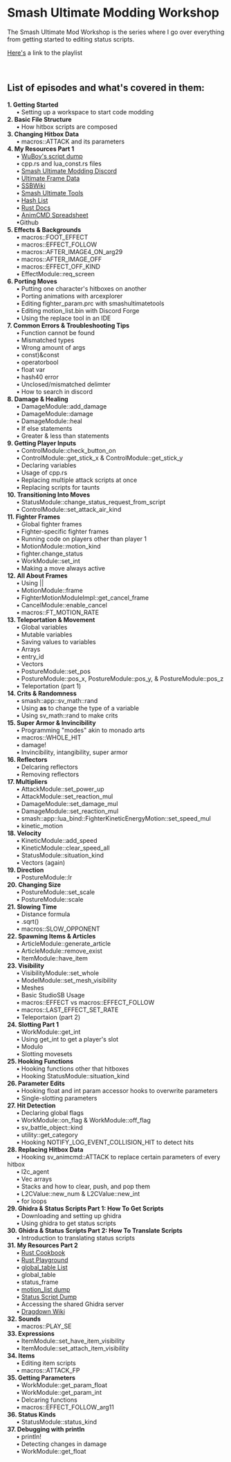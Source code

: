 # Smash Ultimate Modding Workshop
The Smash Ultimate Mod Workshop is the series where I go over everything from getting started to editing status scripts.

<a href="https://www.youtube.com/playlist?list=PLJ8C0Hk2ZKHvxjfFylRUIbVnDUvxLdejh">Here's</a> a link to the playlist

<br><h2>List of episodes and what's covered in them:</h2>
<b>1. Getting Started</b>
  <br>&emsp;&ensp;• Setting up a workspace to start code modding
<br><b>2. Basic File Structure</b>
  <br>&emsp;&ensp;• How hitbox scripts are composed
<br><b>3. Changing Hitbox Data</b>
  <br>&emsp;&ensp;• macros::ATTACK and its parameters
<br><b>4. My Resources Part 1</b>
  <br>&emsp;&ensp;• <a href="https://github.com/WuBoytH/SSBU-Dumped-Scripts/tree/main/smashline">WuBoy's script dump</a>
  <br>&emsp;&ensp;• cpp.rs and lua_const.rs files
  <br>&emsp;&ensp;• <a href="https://discord.gg/ASJyTrZ">Smash Ultimate Modding Discord</a>
  <br>&emsp;&ensp;• <a href="https://ultimateframedata.com/">Ultimate Frame Data</a>
  <br>&emsp;&ensp;• <a href="https://www.ssbwiki.com/">SSBWiki</a>
  <br>&emsp;&ensp;• <a href="https://smashultimatetools.com/">Smash Ultimate Tools</a>
  <br>&emsp;&ensp;• <a href="https://raw.githubusercontent.com/ultimate-research/param-labels/master/ParamLabels.csv">Hash List</a>
  <br>&emsp;&ensp;• <a href="https://ultimate-research.github.io/skyline-rs-template/doc/smash/index.html">Rust Docs</a>
  <br>&emsp;&ensp;• <a href="https://docs.google.com/spreadsheets/d/1q_TpWoQkr9YWgQ7fc3JpHuU9zKfCLtl80Uodcyc0NPY/edit#gid=0">AnimCMD Spreadsheet</a>
  <br>&emsp;&ensp;•Github
<br><b>5. Effects & Backgrounds</b>
  <br>&emsp;&ensp;• macros::FOOT_EFFECT
  <br>&emsp;&ensp;• macros::EFFECT_FOLLOW
  <br>&emsp;&ensp;• macros::AFTER_IMAGE4_ON_arg29
  <br>&emsp;&ensp;• macros::AFTER_IMAGE_OFF
  <br>&emsp;&ensp;• macros::EFFECT_OFF_KIND
  <br>&emsp;&ensp;• EffectModule::req_screen
<br><b>6. Porting Moves</b>
  <br>&emsp;&ensp;• Putting one character's hitboxes on another
  <br>&emsp;&ensp;• Porting animations with arcexplorer
  <br>&emsp;&ensp;• Editing fighter_param.prc with smashultimatetools
  <br>&emsp;&ensp;• Editing motion_list.bin with Discord Forge
  <br>&emsp;&ensp;• Using the replace tool in an IDE
<br><b>7. Common Errors & Troubleshooting Tips</b>
  <br>&emsp;&ensp;• Function cannot be found
  <br>&emsp;&ensp;• Mismatched types
  <br>&emsp;&ensp;• Wrong amount of args
  <br>&emsp;&ensp;• const)&const
  <br>&emsp;&ensp;• operatorbool
  <br>&emsp;&ensp;• float var
  <br>&emsp;&ensp;• hash40 error
  <br>&emsp;&ensp;• Unclosed/mismatched delimter
  <br>&emsp;&ensp;• How to search in discord 
<br><b>8. Damage & Healing</b>
  <br>&emsp;&ensp;• DamageModule::add_damage
  <br>&emsp;&ensp;• DamageModule::damage
  <br>&emsp;&ensp;• DamageModule::heal
  <br>&emsp;&ensp;• If else statements
  <br>&emsp;&ensp;• Greater & less than statements
<br><b>9. Getting Player Inputs</b>
  <br>&emsp;&ensp;• ControlModule::check_button_on
  <br>&emsp;&ensp;• ControlModule::get_stick_x & ControlModule::get_stick_y
  <br>&emsp;&ensp;• Declaring variables
  <br>&emsp;&ensp;• Usage of cpp.rs
  <br>&emsp;&ensp;• Replacing multiple attack scripts at once
  <br>&emsp;&ensp;• Replacing scripts for taunts
<br><b>10. Transitioning Into Moves</b>
  <br>&emsp;&ensp;• StatusModule::change_status_request_from_script
  <br>&emsp;&ensp;• ControlModule::set_attack_air_kind
<br><b>11. Fighter Frames</b>
  <br>&emsp;&ensp;• Global fighter frames
  <br>&emsp;&ensp;• Fighter-specific fighter frames
  <br>&emsp;&ensp;• Running code on players other than player 1
  <br>&emsp;&ensp;• MotionModule::motion_kind
  <br>&emsp;&ensp;• fighter.change_status
  <br>&emsp;&ensp;• WorkModule::set_int
  <br>&emsp;&ensp;• Making a move always active
<br><b>12. All About Frames</b>
  <br>&emsp;&ensp;• Using ||
  <br>&emsp;&ensp;• MotionModule::frame
  <br>&emsp;&ensp;• FighterMotionModuleImpl::get_cancel_frame
  <br>&emsp;&ensp;• CancelModule::enable_cancel
  <br>&emsp;&ensp;• macros::FT_MOTION_RATE
<br><b>13. Teleportation & Movement</b>
  <br>&emsp;&ensp;• Global variables
  <br>&emsp;&ensp;• Mutable variables
  <br>&emsp;&ensp;• Saving values to variables
  <br>&emsp;&ensp;• Arrays
  <br>&emsp;&ensp;• entry_id
  <br>&emsp;&ensp;• Vectors
  <br>&emsp;&ensp;• PostureModule::set_pos
  <br>&emsp;&ensp;• PostureModule::pos_x, PostureModule::pos_y, & PostureModule::pos_z
  <br>&emsp;&ensp;• Teleportation (part 1)
<br><b>14. Crits & Randomness</b>
  <br>&emsp;&ensp;• smash::app::sv_math::rand
  <br>&emsp;&ensp;• Using <b>as</b> to change the type of a variable
  <br>&emsp;&ensp;• Using sv_math::rand to make crits
<br><b>15. Super Armor & Invincibility</b>
  <br>&emsp;&ensp;• Programming "modes" akin to monado arts
  <br>&emsp;&ensp;• macros::WHOLE_HIT
  <br>&emsp;&ensp;• damage!
  <br>&emsp;&ensp;• Invincibility, intangibility, super armor
<br><b>16. Reflectors</b>
  <br>&emsp;&ensp;• Delcaring reflectors
  <br>&emsp;&ensp;• Removing reflectors
<br><b>17. Multipliers</b>
  <br>&emsp;&ensp;• AttackModule::set_power_up
  <br>&emsp;&ensp;• AttackModule::set_reaction_mul
  <br>&emsp;&ensp;• DamageModule::set_damage_mul
  <br>&emsp;&ensp;• DamageModule::set_reaction_mul
  <br>&emsp;&ensp;• smash::app::lua_bind::FighterKineticEnergyMotion::set_speed_mul
  <br>&emsp;&ensp;• kinetic_motion
<br><b>18. Velocity</b>
  <br>&emsp;&ensp;• KineticModule::add_speed
  <br>&emsp;&ensp;• KineticModule::clear_speed_all
  <br>&emsp;&ensp;• StatusModule::situation_kind
  <br>&emsp;&ensp;• Vectors (again)
<br><b>19. Direction</b>
  <br>&emsp;&ensp;• PostureModule::lr
<br><b>20. Changing Size</b>
  <br>&emsp;&ensp;• PostureModule::set_scale
  <br>&emsp;&ensp;• PostureModule::scale
<br><b>21. Slowing Time</b>
  <br>&emsp;&ensp;• Distance formula
  <br>&emsp;&ensp;• .sqrt()
  <br>&emsp;&ensp;• macros::SLOW_OPPONENT
<br><b>22. Spawning Items & Articles</b>
  <br>&emsp;&ensp;• ArticleModule::generate_article
  <br>&emsp;&ensp;• ArticleModule::remove_exist
  <br>&emsp;&ensp;• ItemModule::have_item
<br><b>23. Visibility</b>
  <br>&emsp;&ensp;• VisibilityModule::set_whole
  <br>&emsp;&ensp;• ModelModule::set_mesh_visibility
  <br>&emsp;&ensp;• Meshes
  <br>&emsp;&ensp;• Basic StudioSB Usage
  <br>&emsp;&ensp;• macros::EFFECT vs macros::EFFECT_FOLLOW
  <br>&emsp;&ensp;• macros::LAST_EFFECT_SET_RATE
  <br>&emsp;&ensp;• Teleportaion (part 2)
<br><b>24. Slotting Part 1</b>
  <br>&emsp;&ensp;• WorkModule::get_int
  <br>&emsp;&ensp;• Using get_int to get a player's slot
  <br>&emsp;&ensp;• Modulo
  <br>&emsp;&ensp;• Slotting movesets
<br><b>25. Hooking Functions</b>
  <br>&emsp;&ensp;• Hooking functions other that hitboxes
  <br>&emsp;&ensp;• Hooking StatusModule::situation_kind
<br><b>26. Parameter Edits</b>
  <br>&emsp;&ensp;• Hooking float and int param accessor hooks to overwrite parameters
  <br>&emsp;&ensp;• Single-slotting parameters
<br><b>27. Hit Detection</b>
  <br>&emsp;&ensp;• Declaring global flags
  <br>&emsp;&ensp;• WorkModule::on_flag & WorkModule::off_flag
  <br>&emsp;&ensp;• sv_battle_object::kind
  <br>&emsp;&ensp;• utility::get_category
  <br>&emsp;&ensp;• Hooking NOTIFY_LOG_EVENT_COLLISION_HIT to detect hits
<br><b>28. Replacing Hitbox Data</b>
  <br>&emsp;&ensp;• Hooking sv_animcmd::ATTACK to replace certain parameters of every hitbox
  <br>&emsp;&ensp;• l2c_agent
  <br>&emsp;&ensp;• Vec arrays
  <br>&emsp;&ensp;• Stacks and how to clear, push, and pop them
  <br>&emsp;&ensp;• L2CValue::new_num & L2CValue::new_int
  <br>&emsp;&ensp;• for loops
<br><b>29. Ghidra & Status Scripts Part 1: How To Get Scripts</b>
  <br>&emsp;&ensp;• Downloading and setting up ghidra
  <br>&emsp;&ensp;• Using ghidra to get status scripts
<br><b>30. Ghidra & Status Scripts Part 2: How To Translate Scripts</b>
  <br>&emsp;&ensp;• Introduction to translating status scripts
<br><b>31. My Resources Part 2</b>
  <br>&emsp;&ensp;• <a href="https://rust-lang-nursery.github.io/rust-cookbook/intro.html">Rust Cookbook</a>
  <br>&emsp;&ensp;• <a href="https://play.rust-lang.org/?version=stable&mode=debug&edition=2021">Rust Playground</a>
  <br>&emsp;&ensp;• <a href="https://github.com/WuBoytH/The-WuBor-Patch/blob/dev/WuBor-Utils/src/table_const.rs">global_table List</a>
  <br>&emsp;&ensp;• global_table
  <br>&emsp;&ensp;• status_frame 
  <br>&emsp;&ensp;• <a href="https://github.com/WuBoytH/SSBU-Dumped-Motion-Lists">motion_list dump</a>
  <br>&emsp;&ensp;• <a href="https://github.com/Coolsonickirby/SSBU-Dumped-Status-Scripts/tree/master">Status Script Dump</a>
  <br>&emsp;&ensp;• Accessing the shared Ghidra server
  <br>&emsp;&ensp;• <a href="https://dragdown.wiki/wiki/Super_Smash_Bros._Ultimate">Dragdown Wiki</a>
<br><b>32. Sounds</b>
  <br>&emsp;&ensp;• macros::PLAY_SE
<br><b>33. Expressions</b>
  <br>&emsp;&ensp;• ItemModule::set_have_item_visibility
  <br>&emsp;&ensp;• ItemModule::set_attach_item_visibility
<br><b>34. Items</b>
  <br>&emsp;&ensp;• Editing item scripts
  <br>&emsp;&ensp;• macros::ATTACK_FP
<br><b>35. Getting Parameters</b>
  <br>&emsp;&ensp;• WorkModule::get_param_float
  <br>&emsp;&ensp;• WorkModule::get_param_int
  <br>&emsp;&ensp;• Delcaring functions
  <br>&emsp;&ensp;• macros::EFFECT_FOLLOW_arg11
<br><b>36. Status Kinds</b>
  <br>&emsp;&ensp;• StatusModule::status_kind
<br><b>37. Debugging with println</b>
  <br>&emsp;&ensp;• println!
  <br>&emsp;&ensp;• Detecting changes in damage
  <br>&emsp;&ensp;• WorkModule::get_float
  
  
